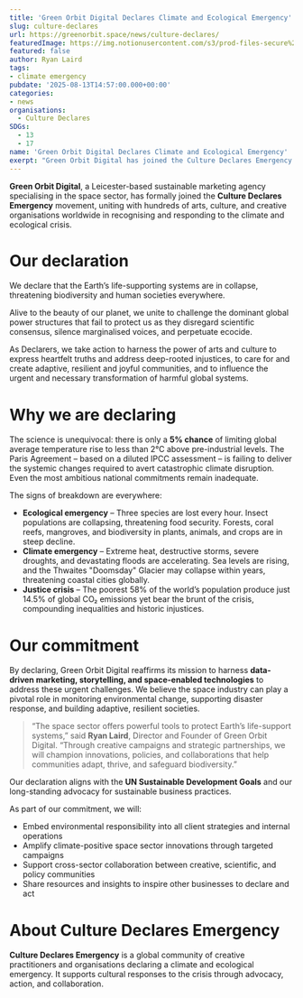 ```yaml
---
title: 'Green Orbit Digital Declares Climate and Ecological Emergency'
slug: culture-declares
url: https://greenorbit.space/news/culture-declares/
featuredImage: https://img.notionusercontent.com/s3/prod-files-secure%2F46d85076-9cc9-4816-b22e-3f6e1ee2434d%2Fc7ffc3ea-850c-4c7e-a083-9edc7056c542%2Fgeneral_visual_OceanHack4EU.png/size/w=2000?exp=1755005197&sig=Iy-24i9xRBZRPJgwzrC7ADaTVpMBGCMZj0_qP9bLGdM&id=338c92b2-c6e7-48cc-b8f6-5d4a267fd3bc&table=block&userId=6be61a03-d711-4ab6-ae5d-082d1492ba23
featured: false
author: Ryan Laird
tags:
- climate emergency
pubdate: '2025-08-13T14:57:00.000+00:00'
categories:
- news
organisations:
  - Culture Declares
SDGs:
  - 13
  - 17
name: 'Green Orbit Digital Declares Climate and Ecological Emergency'
exerpt: "Green Orbit Digital has joined the Culture Declares Emergency movement, uniting with creatives worldwide to take urgent action on the climate and ecological crisis. By harnessing data-driven marketing, storytelling, and space-enabled technologies, we’re amplifying the role of the space sector in protecting Earth’s life-support systems and inspiring change aligned with the UN Sustainable Development Goals."
---
```


**Green Orbit Digital**, a Leicester-based sustainable marketing agency specialising in the space sector, has formally joined the **Culture Declares Emergency** movement, uniting with hundreds of arts, culture, and creative organisations worldwide in recognising and responding to the climate and ecological crisis.

# Our declaration

We declare that the Earth’s life-supporting systems are in collapse, threatening biodiversity and human societies everywhere.

Alive to the beauty of our planet, we unite to challenge the dominant global power structures that fail to protect us as they disregard scientific consensus, silence marginalised voices, and perpetuate ecocide.

As Declarers, we take action to harness the power of arts and culture to express heartfelt truths and address deep-rooted injustices, to care for and create adaptive, resilient and joyful communities, and to influence the urgent and necessary transformation of harmful global systems.

# Why we are declaring

The science is unequivocal: there is only a **5% chance** of limiting global average temperature rise to less than 2°C above pre-industrial levels. The Paris Agreement – based on a diluted IPCC assessment – is failing to deliver the systemic changes required to avert catastrophic climate disruption. Even the most ambitious national commitments remain inadequate.

The signs of breakdown are everywhere:  
- **Ecological emergency** – Three species are lost every hour. Insect populations are collapsing, threatening food security. Forests, coral reefs, mangroves, and biodiversity in plants, animals, and crops are in steep decline.  
- **Climate emergency** – Extreme heat, destructive storms, severe droughts, and devastating floods are accelerating. Sea levels are rising, and the Thwaites "Doomsday" Glacier may collapse within years, threatening coastal cities globally.  
- **Justice crisis** – The poorest 58% of the world’s population produce just 14.5% of global CO₂ emissions yet bear the brunt of the crisis, compounding inequalities and historic injustices.

# Our commitment

By declaring, Green Orbit Digital reaffirms its mission to harness **data-driven marketing, storytelling, and space-enabled technologies** to address these urgent challenges. We believe the space industry can play a pivotal role in monitoring environmental change, supporting disaster response, and building adaptive, resilient societies.

> “The space sector offers powerful tools to protect Earth’s life-support systems,” said **Ryan Laird**, Director and Founder of Green Orbit Digital. “Through creative campaigns and strategic partnerships, we will champion innovations, policies, and collaborations that help communities adapt, thrive, and safeguard biodiversity.”

Our declaration aligns with the **UN Sustainable Development Goals** and our long-standing advocacy for sustainable business practices.  

As part of our commitment, we will:  
- Embed environmental responsibility into all client strategies and internal operations  
- Amplify climate-positive space sector innovations through targeted campaigns  
- Support cross-sector collaboration between creative, scientific, and policy communities  
- Share resources and insights to inspire other businesses to declare and act  

# About Culture Declares Emergency
**Culture Declares Emergency** is a global community of creative practitioners and organisations declaring a climate and ecological emergency. It supports cultural responses to the crisis through advocacy, action, and collaboration.
